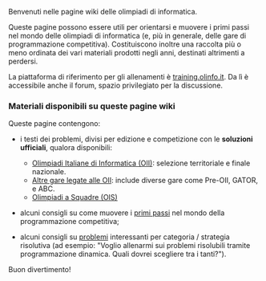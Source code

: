 Benvenuti nelle pagine wiki delle olimpiadi di informatica.

Queste pagine possono essere utili per orientarsi e muovere i primi passi nel mondo delle olimpiadi di informatica (e, più in generale, delle gare di programmazione competitiva). Costituiscono inoltre una raccolta più o meno ordinata dei vari materiali prodotti negli anni, destinati altrimenti a perdersi.

La piattaforma di riferimento per gli allenamenti è [training.olinfo.it](https://training.olinfo.it). Da lì è accessibile anche il forum, spazio privilegiato per la discussione.

### Materiali disponibili su queste pagine wiki

Queste pagine contengono:

- i testi dei problemi, divisi per edizione e competizione con le **soluzioni ufficiali**, qualora disponibili:

    - [Olimpiadi Italiane di Informatica (OII)](Olimpiadi-Italiane-di-Informatica-(OII)): selezione territoriale e finale nazionale.
    - [Altre gare legate alle OII](Altre-gare): include diverse gare come Pre-OII, GATOR, e ABC.
    - [Olimpiadi a Squadre (OIS)](Olimpiadi-a-Squadre-(OIS))

- alcuni consigli su come muovere i [primi passi](Primi-passi) nel mondo della programmazione competitiva;
- alcuni consigli su [problemi](Problemi-interessanti) interessanti per categoria / strategia risolutiva (ad esempio: "Voglio allenarmi sui problemi risolubili tramite programmazione dinamica. Quali dovrei scegliere tra i tanti?").

Buon divertimento!


